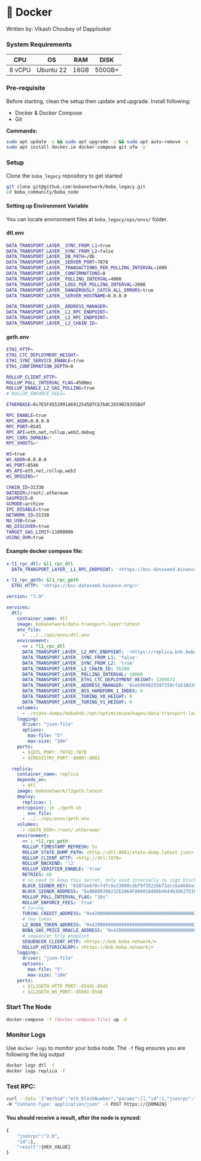 # 🐳 Docker

Written by: Vikash Choubey of Dapplooker

### **System Requirements**

| CPU    | OS        | RAM  | DISK   |
| ------ | --------- | ---- | ------ |
| 8 vCPU | Ubuntu 22 | 16GB | 500GB+ |

### Pre-requisite

Before starting, clean the setup then update and upgrade. Install following:

* Docker & Docker Compose
* Git

**Commands:**

```bash
sudo apt update -y && sudo apt upgrade -y && sudo apt auto-remove -y
sudo apt install docker.io docker-compose git ufw -y
```

### **Setup**

Clone the `boba_legacy` repository to get started

```bash
git clone git@github.com:bobanetwork/boba_legacy.git
cd boba_community/boba_node
```

#### Setting up Environment Variable

You can locate envrionment files at `boba_legacy/ops/envs/` folder.

#### **dtl.env**

```bash
DATA_TRANSPORT_LAYER__SYNC_FROM_L1=true
DATA_TRANSPORT_LAYER__SYNC_FROM_L2=false
DATA_TRANSPORT_LAYER__DB_PATH=/db
DATA_TRANSPORT_LAYER__SERVER_PORT=7878
DATA_TRANSPORT_LAYER__TRANSACTIONS_PER_POLLING_INTERVAL=1000
DATA_TRANSPORT_LAYER__CONFIRMATIONS=0
DATA_TRANSPORT_LAYER__POLLING_INTERVAL=4000
DATA_TRANSPORT_LAYER__LOGS_PER_POLLING_INTERVAL=2000
DATA_TRANSPORT_LAYER__DANGEROUSLY_CATCH_ALL_ERRORS=true
DATA_TRANSPORT_LAYER__SERVER_HOSTNAME=0.0.0.0

DATA_TRANSPORT_LAYER__ADDRESS_MANAGER=
DATA_TRANSPORT_LAYER__L1_RPC_ENDPOINT=
DATA_TRANSPORT_LAYER__L2_RPC_ENDPOINT=
DATA_TRANSPORT_LAYER__L2_CHAIN_ID=
```

#### **geth.env**

```bash
ETH1_HTTP=
ETH1_CTC_DEPLOYMENT_HEIGHT=
ETH1_SYNC_SERVICE_ENABLE=true
ETH1_CONFIRMATION_DEPTH=0

ROLLUP_CLIENT_HTTP=
ROLLUP_POLL_INTERVAL_FLAG=4500ms
ROLLUP_ENABLE_L2_GAS_POLLING=true
# ROLLUP_ENFORCE_FEES=

ETHERBASE=0x7E5F4552091A69125d5DfCb7b8C2659029395Bdf

RPC_ENABLE=true
RPC_ADDR=0.0.0.0
RPC_PORT=8545
RPC_API=eth,net,rollup,web3,debug
RPC_CORS_DOMAIN=*
RPC_VHOSTS=*

WS=true
WS_ADDR=0.0.0.0
WS_PORT=8546
WS_API=eth,net,rollup,web3
WS_ORIGINS=*

CHAIN_ID=31338
DATADIR=/root/.ethereum
GASPRICE=0
GCMODE=archive
IPC_DISABLE=true
NETWORK_ID=31338
NO_USB=true
NO_DISCOVER=true
TARGET_GAS_LIMIT=11000000
USING_OVM=true
```

#### Example docker compose file:

```yaml
x-l1_rpc_dtl: &l1_rpc_dtl
  DATA_TRANSPORT_LAYER__L1_RPC_ENDPOINT: '<https://bsc-dataseed.binance.org/>'

x-l1_rpc_geth: &l1_rpc_geth
  ETH1_HTTP: '<https://bsc-dataseed.binance.org/>'

version: "3.9"

services:
  dtl:
    container_name: dtl
    image: bobanetwork/data-transport-layer:latest
    env_file:
      -  ../../ops/envs/dtl.env
    environment:
      << : *l1_rpc_dtl
      DATA_TRANSPORT_LAYER__L2_RPC_ENDPOINT: '<https://replica.bnb.boba.network>'
      DATA_TRANSPORT_LAYER__SYNC_FROM_L1: 'false'
      DATA_TRANSPORT_LAYER__SYNC_FROM_L2: 'true'
      DATA_TRANSPORT_LAYER__L2_CHAIN_ID: 56288
      DATA_TRANSPORT_LAYER__POLLING_INTERVAL: 10000
      DATA_TRANSPORT_LAYER__ETH1_CTC_DEPLOYMENT_HEIGHT: 1305672
      DATA_TRANSPORT_LAYER__ADDRESS_MANAGER: '0xeb989B25597259cfa51Bd396cE1d4B085EC4c753'
      DATA_TRANSPORT_LAYER__BSS_HARDFORK_1_INDEX: 0
      DATA_TRANSPORT_LAYER__TURING_V0_HEIGHT: 0
      DATA_TRANSPORT_LAYER__TURING_V1_HEIGHT: 0
    volumes:
      - ./state-dumps/bobabnb:/opt/optimism/packages/data-transport-layer/state-dumps/
    logging:
      driver: "json-file"
      options:
        max-file: "5"
        max-size: "10m"
    ports:
      - ${DTL_PORT:-7878}:7878
      - ${REGISTRY_PORT:-8080}:8081

  replica:
    container_name: replica
    depends_on:
      - dtl
    image: bobanetwork/l2geth:latest
    deploy:
      replicas: 1
    entrypoint: sh ./geth.sh
	    env_file:
      - ../../ops/envs/geth.env
    volumes:
      - <DATA_DIR>:/root/.ethereum/
    environment:
      << : *l1_rpc_geth
      ROLLUP_TIMESTAMP_REFRESH: 5s
      ROLLUP_STATE_DUMP_PATH: <http://dtl:8081/state-dump.latest.json>
      ROLLUP_CLIENT_HTTP: <http://dtl:7878>
      ROLLUP_BACKEND: 'l2'
      ROLLUP_VERIFIER_ENABLE: 'true'
      RETRIES: 60
      # no need to keep this secret, only used internally to sign blocks
      BLOCK_SIGNER_KEY: "6587ae678cf4fc9a33000cdbf9f35226b71dcc6a4684a31203241f9bcfd55d27"
      BLOCK_SIGNER_ADDRESS: "0x00000398232E2064F896018496b4b44b3D62751F"
      ROLLUP_POLL_INTERVAL_FLAG: "10s"
      ROLLUP_ENFORCE_FEES: 'true'
      # turing
      TURING_CREDIT_ADDRESS: "0x4200000000000000000000000000000000000020"
      # fee token
      L2_BOBA_TOKEN_ADDRESS: "0x4200000000000000000000000000000000000023"
      BOBA_GAS_PRICE_ORACLE_ADDRESS: "0x4200000000000000000000000000000000000024"
      # sequencer http endpoint
      SEQUENCER_CLIENT_HTTP: <https://bnb.boba.network/>
      ROLLUP_HISTORICALRPC: <https://bnb.boba.network/>
    logging:
      driver: "json-file"
      options:
        max-file: "5"
        max-size: "10m"
    ports:
      - ${L2GETH_HTTP_PORT:-8549}:8545
      - ${L2GETH_WS_PORT:-8550}:8546

```

### **Start The Node**

```bash
docker-compose -f [docker-compose-file] up -d
```

### **Monitor Logs**

Use `docker logs` to monitor your boba node. The `-f` flag ensures you are following the log output

```bash
docker logs dtl -f
docker logs replica -f
```

### **Test RPC:**

```bash
curl --data '{"method":"eth_blockNumber","params":[],"id":1,"jsonrpc":"2.0"}' 
-H "Content-Type: application/json" -X POST https://{DOMAIN}
```

#### **You should receive a result, after the node is synced:**

```bash
{
	"jsonrpc":"2.0",
	"id":1,
	"result":{HEX_VALUE}
}
```
